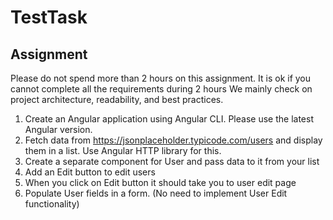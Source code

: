 # TestTask

## Assignment
Please do not spend more than 2 hours on this assignment.
It is ok if you cannot complete all the requirements during 2 hours We mainly check on project architecture, readability, and best practices.
1. Create an Angular application using Angular CLI. Please use the latest Angular version.
2. Fetch data from https://jsonplaceholder.typicode.com/users and display them in a list. Use Angular HTTP library for this.
3. Create a separate component for User and pass data to it from your list
4. Add an Edit button to edit users
5. When you click on Edit button it should take you to user edit page
6. Populate User fields in a form. (No need to implement User Edit functionality)
